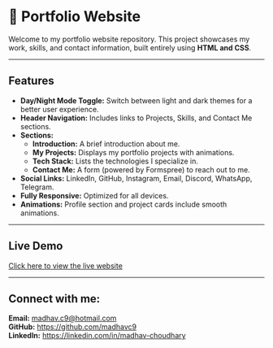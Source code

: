 <!DOCTYPE html>
<html>
<body>
    <h1 style="border-bottom: none;">🚀 Portfolio Website</h1>
    <p>Welcome to my portfolio website repository. This project showcases my work, skills, and contact information, built entirely using <strong>HTML and CSS</strong>.</p>
    <hr>
    <h2>Features</h2>
    <ul>
        <li><strong>Day/Night Mode Toggle:</strong> Switch between light and dark themes for a better user experience.</li>
        <li><strong>Header Navigation:</strong> Includes links to Projects, Skills, and Contact Me sections.</li>
        <li><strong>Sections:</strong>
            <ul>
                <li><strong>Introduction:</strong> A brief introduction about me.</li>
                <li><strong>My Projects:</strong> Displays my portfolio projects with animations.</li>
                <li><strong>Tech Stack:</strong> Lists the technologies I specialize in.</li>
                <li><strong>Contact Me:</strong> A form (powered by Formspree) to reach out to me.</li>
            </ul>
        </li>
        <li><strong>Social Links:</strong> LinkedIn, GitHub, Instagram, Email, Discord, WhatsApp, Telegram.</li>
        <li><strong>Fully Responsive:</strong> Optimized for all devices.</li>
        <li><strong>Animations:</strong> Profile section and project cards include smooth animations.</li>
    </ul>
    <hr>
    <h2>Live Demo</h2>
    <p><a href="https://madhavc9.github.io/portfolio_madhavc9/" target="_blank">Click here to view the live website</a></p>
    <hr>
    <h2>Connect with me:</h2>
    <p>
        <strong>Email:</strong> <a href="mailto:madhav.c9@hotmail.com">madhav.c9@hotmail.com</a><br>
        <strong>GitHub:</strong> <a href="https://github.com/madhavc9">https://github.com/madhavc9</a><br>
        <strong>LinkedIn:</strong> <a href="https://www.linkedin.com/in/madhav-choudhary-015124216/">https://linkedin.com/in/madhav-choudhary</a><br>
    </p>
</body>
</html>
